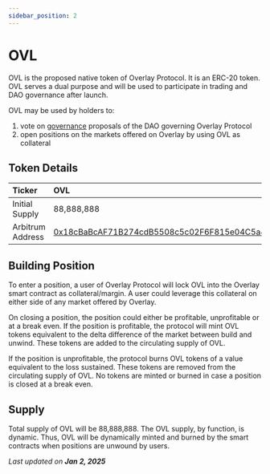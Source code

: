 ```yaml
---
sidebar_position: 2
---
```

# OVL

OVL is the proposed native token of Overlay Protocol. It is an ERC-20 token. OVL serves a dual purpose and will be used to participate in trading and DAO governance after launch.

OVL may be used by holders to:



1. vote on [governance](/Getting%20Started/Governance) proposals of the DAO governing Overlay Protocol
2. open positions on the markets offered on Overlay by using OVL as collateral


## Token Details

| Ticker | OVL |
| :----------- | :----------- |
| Initial Supply | 88,888,888 |
| Arbitrum Address | [0x18cBaBcAF71B274cdB5508c5c02F6F815e04C5a4](https://arbiscan.io/token/0x18cBaBcAF71B274cdB5508c5c02F6F815e04C5a4) |

## Building Position

To enter a position, a user of Overlay Protocol will lock OVL into the Overlay smart contract as collateral/margin. A user could leverage this collateral on either side of any market offered by Overlay. 

On closing a position, the position could either be profitable, unprofitable or at a break even. If the position is profitable, the protocol will mint OVL tokens equivalent to the delta difference of the market between build and unwind. These tokens are added to the circulating supply of OVL. 

If the position is unprofitable, the protocol burns OVL tokens of a value equivalent to the loss sustained. These tokens are removed from the circulating supply of OVL. No tokens are minted or burned in case a position is closed at a break even.  


## Supply

Total supply of OVL will be 88,888,888. The OVL supply, by function, is dynamic. Thus, OVL will be dynamically minted and burned by the smart contracts when positions are unwound by users.

<p style={{textAlign: 'right'}}>
<em>Last updated on <strong>Jan 2, 2025</strong></em></p>

